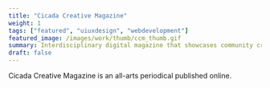 ```yaml
---
title: "Cicada Creative Magazine"
weight: 1
tags: ["featured", "uiuxdesign", "webdevelopment"]
featured_image: /images/work/thumb/ccm_thumb.gif
summary: Interdisciplinary digital magazine that showcases community creativity.
draft: false
---
```


Cicada Creative Magazine is an all-arts periodical published online.